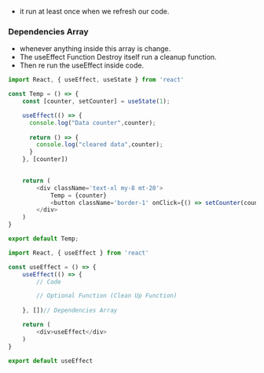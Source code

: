 - it run at least once when we refresh our code.

### Dependencies Array
 - whenever anything inside this array is change.
 - The useEffect Function Destroy itself run a cleanup function.
 - Then re run the useEffect inside code.

```js
import React, { useEffect, useState } from 'react'

const Temp = () => {
    const [counter, setCounter] = useState(1);

    useEffect(() => {
      console.log("Data counter",counter);
    
      return () => {
        console.log("cleared data",counter);
      }
    }, [counter])
    

    return (
        <div className='text-xl my-8 mt-20'>
            Temp = {counter}
            <button className='border-1' onClick={() => setCounter(counter + 1)}>Increase</button>
        </div>
    )
}

export default Temp;
```

```js
import React, { useEffect } from 'react'

const useEffect = () => {
    useEffect(() => {
        // Code 

        // Optional Function (Clean Up Function)
        
    }, [])// Dependencies Array

    return (
        <div>useEffect</div>
    )
}

export default useEffect
```